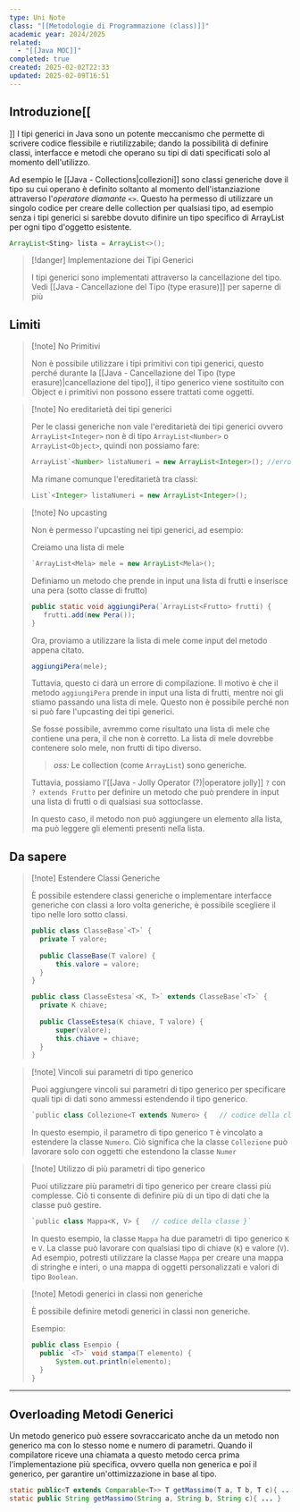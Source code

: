 ```yaml
---
type: Uni Note
class: "[[Metodologie di Programmazione (class)]]"
academic year: 2024/2025
related:
  - "[[Java MOC]]"
completed: true
created: 2025-02-02T22:33
updated: 2025-02-09T16:51
---
```

## Introduzione[[
]]
I tipi generici in Java sono un potente meccanismo che permette di scrivere codice flessibile e riutilizzabile; dando la possibilità di definire classi, interfacce e metodi che operano su tipi di dati specificati solo al momento dell'utilizzo.

Ad esempio le [[Java - Collections|collezioni]] sono classi generiche dove il tipo su cui operano è definito soltanto al momento dell'istanziazione attraverso l'*operatore diamante* `<>`. Questo ha permesso di utilizzare un singolo codice per creare delle collection per qualsiasi tipo, ad esempio senza i tipi generici si sarebbe dovuto difinire un tipo specifico di ArrayList per ogni tipo d'oggetto esistente.

```java
ArrayList<Sting> lista = ArrayList<>();
```

>[!danger] Implementazione dei Tipi Generici
>
>I tipi generici sono implementati attraverso la cancellazione del tipo. Vedi [[Java - Cancellazione del Tipo  (type erasure)]] per saperne di più

## Limiti

>[!note] No Primitivi
>
>Non è possibile utilizzare i tipi primitivi con tipi generici, questo perché durante la [[Java - Cancellazione del Tipo  (type erasure)|cancellazione del tipo]], il tipo generico viene sostituito con Object e i primitivi non possono essere trattati come oggetti.

>[!note] No ereditarietà dei tipi generici
>
>Per le classi generiche non vale l'ereditarietà dei tipi generici ovvero `ArrayList<Integer>` non è di tipo `ArrayList<Number>` o `ArrayList<Object>`, quindi non possiamo fare:
>
>```java
>ArrayList`<Number> listaNumeri = new ArrayList<Integer>(); //errore
>```
>
>Ma rimane comunque l'ereditarietà tra classi:
>
>```java
>List`<Integer> listaNumeri = new ArrayList<Integer>();
>```

>[!note] No upcasting 
>
>Non è permesso l'upcasting nei tipi generici, ad esempio:
>
>Creiamo una lista di mele
>
>```java
>`ArrayList<Mela> mele = new ArrayList<Mela>();
>```
>
>Definiamo un metodo che prende in input una lista di frutti e inserisce una pera (sotto classe di frutto)
>
>```java
>public static void aggiungiPera(`ArrayList<Frutto> frutti) {
>    frutti.add(new Pera());
>}
>```
>
>Ora, proviamo a utilizzare la lista di mele come input del metodo appena citato.
>
>```java
>aggiungiPera(mele);
>```
>
>Tuttavia, questo ci darà un errore di compilazione. Il motivo è che il metodo `aggiungiPera` prende in input una lista di frutti, mentre noi gli stiamo passando una lista di mele. Questo non è possibile perché non si può fare l'upcasting dei tipi generici.
>
>Se fosse possibile, avremmo come risultato una lista di mele che contiene una pera, il che non è corretto. La lista di mele dovrebbe contenere solo mele, non frutti di tipo diverso.
>
>>*oss:* Le collection (come `ArrayList`) sono generiche.
>
>Tuttavia, possiamo l’[[Java - Jolly Operator (?)|operatore jolly]] `?`  con `? extends Frutto` per definire un metodo che può prendere in input una lista di frutti o di qualsiasi sua sottoclasse.
>
>In questo caso, il metodo non può aggiungere un elemento alla lista, ma può leggere gli elementi presenti nella lista.

## Da sapere

>[!note] Estendere Classi Generiche
>
>È possibile estendere classi generiche o implementare interfacce generiche con classi a loro volta generiche, è possibile scegliere il tipo nelle loro sotto classi.
>
>```java
>public class ClasseBase`<T>` { 
>	private T valore; 
>	
>	public ClasseBase(T valore) { 
>		this.valore = valore; 
>	} 
>} 
>
>public class ClasseEstesa`<K, T>` extends ClasseBase`<T>` { 
>	private K chiave; 
>	
>	public ClasseEstesa(K chiave, T valore) { 
>		super(valore); 
>		this.chiave = chiave; 
>	}
>}
>```

>[!note] Vincoli sui parametri di tipo generico
>
>Puoi aggiungere vincoli sui parametri di tipo generico per specificare quali tipi di dati sono ammessi estendendo il tipo generico.
>
>```java
>`public class Collezione<T extends Numero> {   // codice della classe }`
>```
>
>In questo esempio, il parametro di tipo generico `T` è vincolato a estendere la classe `Numero`. Ciò significa che la classe `Collezione` può lavorare solo con oggetti che estendono la classe `Numer`
>

>[!note] Utilizzo di più parametri di tipo generico
>
>Puoi utilizzare più parametri di tipo generico per creare classi più complesse. Ciò ti consente di definire più di un tipo di dati che la classe può gestire.
>
>```java
>`public class Mappa<K, V> {   // codice della classe }`
>```
>
>In questo esempio, la classe `Mappa` ha due parametri di tipo generico `K` e `V`. La classe può lavorare con qualsiasi tipo di chiave (`K`) e valore (`V`). Ad esempio, potresti utilizzare la classe `Mappa` per creare una mappa di stringhe e interi, o una mappa di oggetti personalizzati e valori di tipo `Boolean`.

>[!note] Metodi generici in classi non generiche
>
>È possibile definire metodi generici in classi non generiche.
>
>Esempio:
>
>```java
>public class Esempio { 
>	public `<T>` void stampa(T elemento) { 
>		System.out.println(elemento); 
>	} 
>}
>```

---
## Overloading Metodi Generici

Un metodo generico può essere sovraccaricato anche da un metodo non generico ma con lo stesso nome e numero di parametri. Quando il compilatore riceve una chiamata a questo metodo cerca prima l'implementazione più specifica, ovvero quella non generica e poi il generico, per garantire un'ottimizzazione in base al tipo.

```java
static public<T extends Comparable<T>> T getMassimo(T a, T b, T c){ ... }
static public String getMassimo(String a, String b, String c){ ... }
```